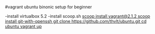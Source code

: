 #vagrant ubuntu binonic setup for beginner

-install virtualbox 5.2
-install scoop.sh
[scoop install vagrant@2.1.2
scoop install git-with-openssh
git clone https://github.com/thvlt/ubuntu.git
cd ubuntu
vagrant up](url)
